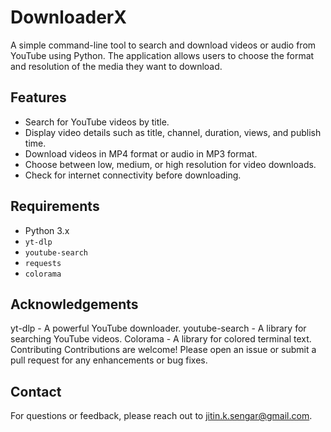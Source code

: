 # DownloaderX

A simple command-line tool to search and download videos or audio from YouTube using Python. The application allows users to choose the format and resolution of the media they want to download.

## Features

- Search for YouTube videos by title.
- Display video details such as title, channel, duration, views, and publish time.
- Download videos in MP4 format or audio in MP3 format.
- Choose between low, medium, or high resolution for video downloads.
- Check for internet connectivity before downloading.

## Requirements

- Python 3.x
- `yt-dlp`
- `youtube-search`
- `requests`
- `colorama`

## Acknowledgements
yt-dlp - A powerful YouTube downloader.
youtube-search - A library for searching YouTube videos.
Colorama - A library for colored terminal text.
Contributing
Contributions are welcome! Please open an issue or submit a pull request for any enhancements or bug fixes.

## Contact
For questions or feedback, please reach out to jitin.k.sengar@gmail.com.
